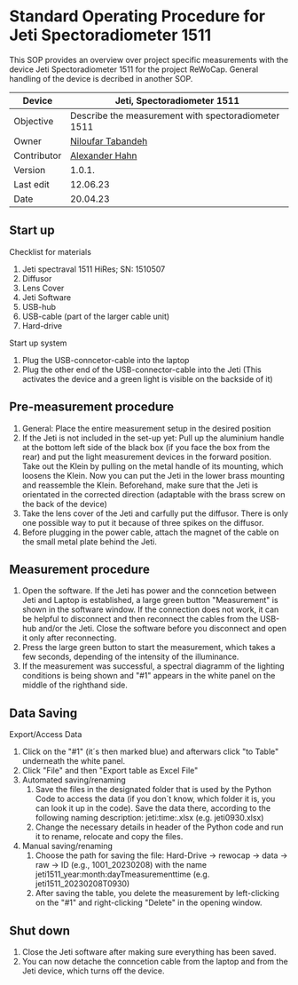 # Standard Operating Procedure for Jeti Spectoradiometer 1511

This SOP provides an overview over project specific measurements with the device Jeti Spectoradiometer 1511 for the project ReWoCap. General handling of the device is decribed in another SOP.

| Device       | Jeti, Spectoradiometer 1511                                              |
|--------------|-----------------------------------------------------------|
| Objective    | Describe the measurement with spectoradiometer 1511                      |
| Owner        | [Niloufar Tabandeh](mailto:niloufar.tabandehsaravi@tuebingen.mpg.de)  |
| Contributor  | [Alexander Hahn](mailto:alexander.hahn@tuebingen.mpg.de) |
| Version      | 1.0.1.                                      |
| Last edit    | 12.06.23 |
| Date         | 20.04.23                                                |

## Start up

Checklist for materials
   1. Jeti spectraval 1511 HiRes; SN: 1510507
   2. Diffusor
   3. Lens Cover
   4. Jeti Software
   5. USB-hub
   6. USB-cable (part of the larger cable unit)
   7. Hard-drive
    
Start up system
   1. Plug the USB-conncetor-cable into the laptop
   2. Plug the other end of the USB-connector-cable into the Jeti (This activates the device and a green light is visible on the backside of it)
    

## Pre-measurement procedure

   1. General: Place the entire measurement setup in the desired position
   2. If the Jeti is not included in the set-up yet: Pull up the aluminium handle at the bottom left side of the black box (if you face the box from the rear) and put the light measurement devices in the forward position. Take out the Klein by pulling on the metal handle of its mounting, which loosens the Klein. Now you can put the Jeti in the lower brass mounting and reassemble the Klein. Beforehand, make sure that the Jeti is orientated in the corrected direction (adaptable with the brass screw on the back of the device)
   3. Take the lens cover of the Jeti and carfully put the diffusor. There is only one possible way to put it because of three spikes on the diffusor.
   4. Before plugging in the power cable, attach the magnet of the cable on the small metal plate behind the Jeti. 



## Measurement procedure

   1. Open the software. If the Jeti has power and the conncetion between Jeti and Laptop is established, a large green button "Measurement" is shown in the software window. If the connection does not work, it can be helpful to disconnect and then reconnect the cables from the USB-hub and/or the Jeti. Close the software before you disconnect and open it only after reconnecting.
   2. Press the large green button to start the measurement, which takes a few seconds, depending of the intensity of the illuminance.
   3. If the measurement was successful, a spectral diagramm of the lighting conditions is being shown and "#1" appears in the white panel on the middle of the righthand side.


## Data Saving

Export/Access Data
    
   1. Click on the "#1" (it´s then marked blue) and afterwars click "to Table" underneath the white panel.
   2. Click "File" and then "Export table as Excel File"
   3. Automated saving/renaming
         1. Save the files in the designated folder that is used by the Python Code to access the data (if you don´t know, which folder it is, you can look it up in the code). Save the data there, according to the following naming description: jeti:time:.xlsx (e.g. jeti0930.xlsx)
         2. Change the necessary details in header of the Python code and run it to rename, relocate and copy the files.
   4. Manual saving/renaming
         1. Choose the path for saving the file: Hard-Drive &rarr; rewocap &rarr; data &rarr; raw &rarr; ID (e.g., 1001_20230208) with the name jeti1511_year:month:dayTmeasurementtime (e.g. jeti1511_20230208T0930)
         2. After saving the table, you delete the measurement by left-clicking on the "#1" and right-clicking "Delete" in the opening window. 

## Shut down

   1. Close the Jeti software after making sure everything has been saved.
   2. You can now detache the conncetion cable from the laptop and from the Jeti device, which turns off the device.

